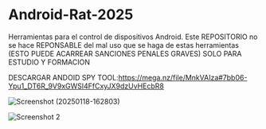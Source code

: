 # Android-Rat-2025
Herramientas para el control de dispositivos Android.
Este REPOSITORIO no se hace REPONSABLE del mal uso que se haga de estas herramientas
(ESTO PUEDE ACARREAR SANCIONES PENALES GRAVES)
SOLO PARA ESTUDIO Y FORMACION

DESCARGAR ANDOID SPY TOOL:https://mega.nz/file/MnkVAIza#7bb06-Ypu1_DT6R_9V9xGWSl4FfCxyJX9dzUvHEcbR8

![Screenshot (20250118-162803)](https://github.com/user-attachments/assets/cf8d9a7c-7fa3-48bd-bde1-29d67bf1cb56)


![Screenshot 2](https://github.com/user-attachments/assets/c6c5a9ed-31c1-4f0b-ba4f-adf30351f080)
